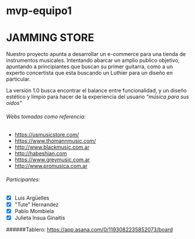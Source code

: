 # mvp-equipo1
# JAMMING STORE

Nuestro proyecto apunta a desarrollar un e-commerce para una tienda de instrumentos musicales. Intentando abarcar un amplio publico objetivo, apuntando a principiantes que buscan su primer guitarra, como a un experto concertista que esta buscando un Luthier para un diseño en particular.

La versión 1.0 busca encontrar el balance entre funcionalidad, y un diseño estético y limpio para hacer de la experiencia del usuario *"música para sus oídos"*

###### Webs tomadas como referencia:

- https://usmusicstore.com/
- https://www.thomannmusic.com/
- http://www.blackmusic.com.ar 
- http://habeshian.com 
- https://www.greymusic.com.ar 
- http://www.promusica.com.ar 


###### Participantes:

- [x] Luis Argüelles 
- [x] "Tute" Hernandez
- [x] Pablo Mombiela
- [x] Julieta Insua Ginaitis

######Tablero: https://app.asana.com/0/1193082235852073/board